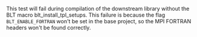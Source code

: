 This test will fail during compilation of the downstream library without the
BLT macro blt_install_tpl_setups. This failure is because the flag `BLT_ENABLE_FORTRAN`
won't be set in the base project, so the MPI FORTRAN headers won't be found
correctly.

